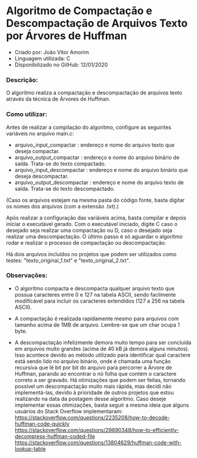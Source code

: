 # Algoritmo de Compactação e Descompactação de Arquivos Texto por Árvores de Huffman

- Criado por: João Vitor Amorim
- Linguagem utilizada: C
- Disponibilizado no GitHub: 12/01/2020


### Descrição:

O algoritmo realiza a compactação e descompactação de arquivos texto através da técnica de Árvores de Huffman.

### Como utilizar:

Antes de realizar a compilação do algoritmo, configure as seguintes variáveis no arquivo main.c:
 - arquivo_input_compactar : endereço e nome do arquivo texto que deseja compactar.
 - arquivo_output_compactar : endereço e nome do arquivo binário de saída. Trata-se do texto compactado.
 - arquivo_input_descompactar : endereço e nome do arquivo binário que deseja descompactar.
 - arquivo_output_descompactar : endereço e nome do arquivo texto de saída. Trata-se do texto descompactado.
 
(Caso os arquivos estejam na mesma pasta do código fonte, basta digitar os nomes dos arquivos (com a extensão .txt).)

Após realizar a configuração das variáveis acima, basta compilar e depois iniciar o executável gerado. Com o executável iniciado, digite C caso o desejado seja realizar uma compactação ou D, caso o desejado seja realizar uma descompactação. O último passo é só aguardar o algoritmo rodar e realizar o processo de compactação ou descompactação.

Há dois arquivos incluídos no projetos que podem ser utilizados como testes: "texto_original_1.txt" e "texto_original_2.txt".

### Observações:

- O algoritmo compacta e descompacta qualquer arquivo texto que possua caracteres entre 0 e 127 na tabela ASCII, sendo facilmente modificável para incluir os caracteres extendidos (127 a 256 na tabela ASCII).

- A compactação é realizada rapidamente mesmo para arquivos com tamanho acima de 1MB de arquivo. Lembre-se que um char ocupa 1 byte.

- A descompactação infelizmente demora muito tempo para ser concluída em arquivos muito grandes (acima de 40 kB já demora alguns minutos). Isso acontece devido ao método utilizado para identificar qual caractere está sendo lido no arquivo binário, onde é chamada uma função recursiva que lê bit por bit do arquivo para percorrer a Árvore de Huffman, parando ao encontrar o nó folha que contém o caractere correto a ser gravado.
Há otimizações que podem ser feitas, tornando possível um descompactação muito mais rápida, mas decidi não implementá-las, devido à prioridade de outros projetos que estou realizando na data da postagem desse algoritmo. 
Caso deseje implementar essas otimizações, basta seguir a mesma ideia que alguns usuários do Stack Overflow implementaram:
<https://stackoverflow.com/questions/2235208/how-to-decode-huffman-code-quickly>
<https://stackoverflow.com/questions/29890348/how-to-efficiently-decompress-huffman-coded-file>
<https://stackoverflow.com/questions/13804629/huffman-code-with-lookup-table>
